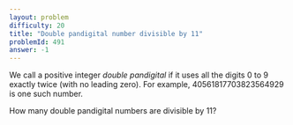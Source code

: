 ```yaml
---
layout: problem
difficulty: 20
title: "Double pandigital number divisible by 11"
problemId: 491
answer: -1
---
```

We call a positive integer *double pandigital* if it uses all the digits 0 to 9 exactly twice (with no leading zero). For example, 40561817703823564929 is one such number.

How many double pandigital numbers are divisible by 11?